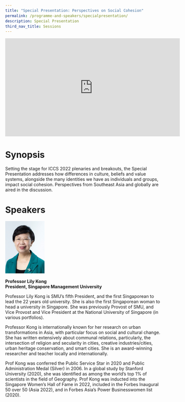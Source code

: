 ```yaml
---
title: "Special Presentation: Perspectives on Social Cohesion"
permalink: /programme-and-speakers/specialpresentation/
description: Special Presentation
third_nav_title: Sessions
---
```

<div class="bp-youtube">

<iframe width="560" height="315" src="https://www.youtube.com/embed/Gg-LjzMPorQ" title="YouTube video player" frameborder="0" allow="accelerometer; autoplay; clipboard-write; encrypted-media; gyroscope; picture-in-picture" allowfullscreen></iframe>

</div>

# Synopsis
Setting the stage for ICCS 2022 plenaries and breakouts, the Special Presentation addresses how differences in culture, beliefs and value systems, alongside the many identities we have as individuals and groups, impact social cohesion. Perspectives from Southeast Asia and globally are aired in the discussion.
# Speakers
<img src="/images/LilyKong.jpg"
     style="width:25%"
		 ALIGN=”left” />
   
**Professor Lily Kong  
President, Singapore Management University**

Professor Lily Kong is SMU’s fifth President, and the first Singaporean to lead the 22 years old university. She is also the first Singaporean woman to head a university in Singapore. She was previously Provost of SMU, and Vice Provost and Vice President at the National University of Singapore (in various portfolios). 

Professor Kong is internationally known for her research on urban transformations in Asia, with particular focus on social and cultural change. She has written extensively about communal relations, particularly, the intersection of religion and secularity in cities, creative industries/cities, urban heritage conservation, and smart cities. She is an award-winning researcher and teacher locally and internationally. 

Prof Kong was conferred the Public Service Star in 2020 and Public Administration Medal (Silver) in 2006. In a global study by Stanford University (2020), she was identified as among the world’s top 1% of scientists in the field of Geography. Prof Kong was inducted into the Singapore Women’s Hall of Fame in 2022, included in the Forbes Inaugural 50 over 50 (Asia 2022), and in Forbes Asia’s Power Businesswomen list (2020).